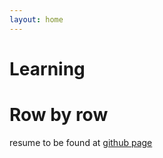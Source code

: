 ```yaml
---
layout: home
---
```

# Learning
# Row by row


resume to be found at [github page](https://github.com/NumerairX/resume/blob/master/Tang%2C%20Mengzhou.pdf)